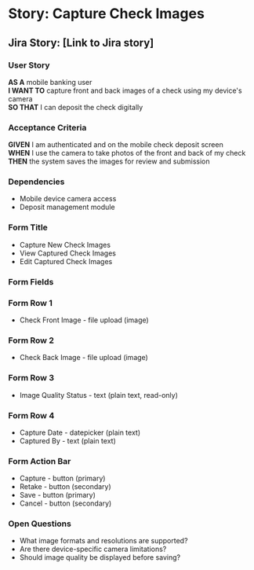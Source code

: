 # Story: Capture Check Images

## Jira Story: [Link to Jira story]

### User Story

**AS A** mobile banking user  
**I WANT TO** capture front and back images of a check using my device's camera  
**SO THAT** I can deposit the check digitally

### Acceptance Criteria

**GIVEN** I am authenticated and on the mobile check deposit screen  
**WHEN** I use the camera to take photos of the front and back of my check  
**THEN** the system saves the images for review and submission

### Dependencies

- Mobile device camera access
- Deposit management module


### Form Title

- Capture New Check Images
- View Captured Check Images
- Edit Captured Check Images

### Form Fields

### Form Row 1

- Check Front Image - file upload (image)

### Form Row 2

- Check Back Image - file upload (image)

### Form Row 3

- Image Quality Status - text (plain text, read-only)

### Form Row 4

- Capture Date - datepicker (plain text)
- Captured By - text (plain text)

### Form Action Bar

- Capture - button (primary)
- Retake - button (secondary)
- Save - button (primary)
- Cancel - button (secondary)

### Open Questions

- What image formats and resolutions are supported?
- Are there device-specific camera limitations?
- Should image quality be displayed before saving?
